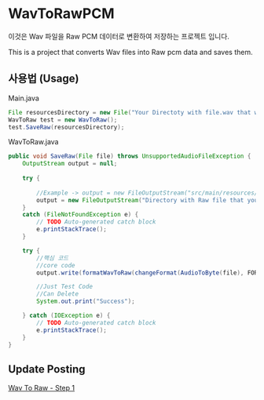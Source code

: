 # WavToRawPCM

이것은 Wav 파일을 Raw PCM 데이터로 변환하여 저장하는 프로젝트 입니다.

This is a project that converts Wav files into Raw pcm  data and saves them.

## 사용법 (Usage)

Main.java
```Java
File resourcesDirectory = new File("Your Directoty with file.wav that wants to change Raw");
WavToRaw test = new WavToRaw();
test.SaveRaw(resourcesDirectory);
```

WavToRaw.java

```Java
public void SaveRaw(File file) throws UnsupportedAudioFileException {
	OutputStream output = null;
	
	try {
	
		//Example -> output = new FileOutputStream("src/main/resources/static/audio/test.raw");
		output = new FileOutputStream("Directory with Raw file that you make(Wav to Raw).raw");
	} 
	catch (FileNotFoundException e) {
		// TODO Auto-generated catch block
		e.printStackTrace();
	}

	try {
		//핵심 코드
		//core code
		output.write(formatWavToRaw(changeFormat(AudioToByte(file), FORMAT)));

		//Just Test Code
		//Can Delete
		System.out.print("Success");

	} catch (IOException e) {
		// TODO Auto-generated catch block
		e.printStackTrace();
	}
}
```


## Update Posting

[Wav To Raw - Step 1](https://jee00609.github.io/java/how-convert-wav-to-raw/)
